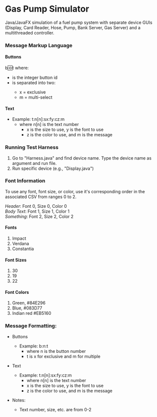 # Gas Pump Simulator
Java/JavaFX simulation of a fuel pump system with separate device GUIs (Display, Card Reader, Hose, Pump, Bank Server, Gas Server) and a multithreaded controller.

### Message Markup Language
#### Buttons
b:id:t
where:
- <id> is the integer button id
- <t> is separated into two:
  - x = exclusive
  - m = multi-select

#### Text
- Example: t:n[n]:sx:fy:cz:m
  - where n[n] is the text number
    - x is the size to use, y is the font to use
    - z is the color to use, and m is the message

### Running Test Harness
1. Go to "Harness.java" and find device name. Type the device name as argument and run file.
2. Run specific device (e.g., "Display.java")

### Font Information
To use any font, font size, or color, use it's corresponding order in the associated CSV from ranges 0 to 2.

_Header_: Font 0, Size 0, Color 0<br>
_Body Text_: Font 1, Size 1, Color 1<br>
_Something_: Font 2, Size 2, Color 2<br>

#### Fonts
1. Impact
2. Verdana
3. Constantia
#### Font Sizes
1. 30
2. 19
3. 22
#### Font Colors
1. Green, #84E296
2. Blue, #083D77 
3. Indian red #EB5160

### Message Formatting:

- Buttons
  - Example: b:n:t
    - where n is the button number
    - t is x for exclusive and m for multiple
  

- Text
  - Example: t:n[n]:sx:fy:cz:m
      - where n[n] is the text number
      - x is the size to use, y is the font to use
      - z is the color to use, and m is the message

- Notes:
  - Text number, size, etc. are from 0-2
